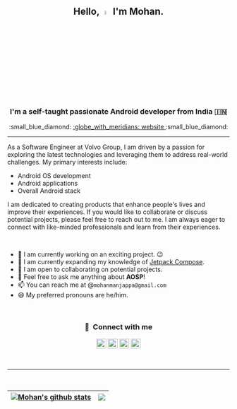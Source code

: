 <h2 align="center"> Hello,<a href="https://www.mohancm.dev/"><img src="https://media.giphy.com/media/hvRJCLFzcasrR4ia7z/giphy.gif" width="5%"></a> I'm Mohan.</h2>
<h3 align="center"> I'm a self-taught passionate Android developer from India 🇮🇳 </h3>
<p align="center">
  :small_blue_diamond: <a href="https://www.mohancm.dev">:globe_with_meridians: website </a> :small_blue_diamond:
</p>

-------
As a Software Engineer at Volvo Group, I am driven by a passion for exploring the latest technologies and leveraging them to address real-world challenges. My primary interests include:
- Android OS development
- Android applications
- Overall Android stack

I am dedicated to creating products that enhance people's lives and improve their experiences. If you would like to collaborate or discuss potential projects, please feel free to reach out to me. I am always eager to connect with like-minded professionals and learn from their experiences.

<br>

- 🔭 I am currently working on an exciting project. :wink:
- 🌱 I am currently expanding my knowledge of [Jetpack Compose](https://developer.android.com/jetpack/compose).
- 👯 I am open to collaborating on potential projects.
- 💬 Feel free to ask me anything about **AOSP**!
- 📫 You can reach me at @`mohanmanjappa@gmail.com`
- 😄 My preferred pronouns are he/him.

<br>

<h3 align="center">
🔗 &nbsp;<b>Connect with me</b>

[<img align="center" alt="mohancm.dev | Web" width="22px" src="https://cdn.simpleicons.org/googlechrome/#4285F4" />][website]
[<img align="center" alt="ImMohanCm | X" width="22px" src="https://cdn.simpleicons.org/X/#5ED9C7" />][Twitter]
[<img align="center" alt="MohanCm | LinkedIn" width="22px" src="https://cdn.simpleicons.org/linkedin/#0A66C2" />][linkedin]
[<img align="center" alt="MohanCmOfficial | Instagram" width="22px" src="https://cdn.simpleicons.org/Instagram/#E4405F" />][Instagram]

</h3>

<br>


---

<br>

| <a href="https://github.com/anuraghazra/github-readme-stats"><img align="center" src="https://github-readme-stats.vercel.app/api?username=mohancm&show_icons=true&include_all_commits=true&theme=buefy&hide_border=true" alt="Mohan's github stats" /></a> | <a href="https://github.com/anuraghazra/github-readme-stats"><img align="center" src="https://github-readme-stats.vercel.app/api/top-langs/?username=mohancm&layout=compact&theme=buefy&hide_border=true" /></a> |
| ------------- | ------------- |


[website]: https://www.mohancm.dev
[Twitter]: https://twitter.com/ImMohanCm
[Instagram]: https://instagram.com/MohanCmOfficial
[linkedin]: https://linkedin.com/in/MohanCm
